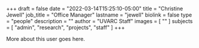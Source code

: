 +++
draft = false
date = "2022-03-14T15:25:10-05:00"
title = "Christine Jewell"
job_title = "Office Manager"
lastname = "jewell"
biolink = false
type = "people"
description = ""
author = "UVARC Staff"
images = [
  ""
]
subjects = [
  "admin",
  "research",
  "projects",
  "staff"
]
+++

More about this user goes here.
